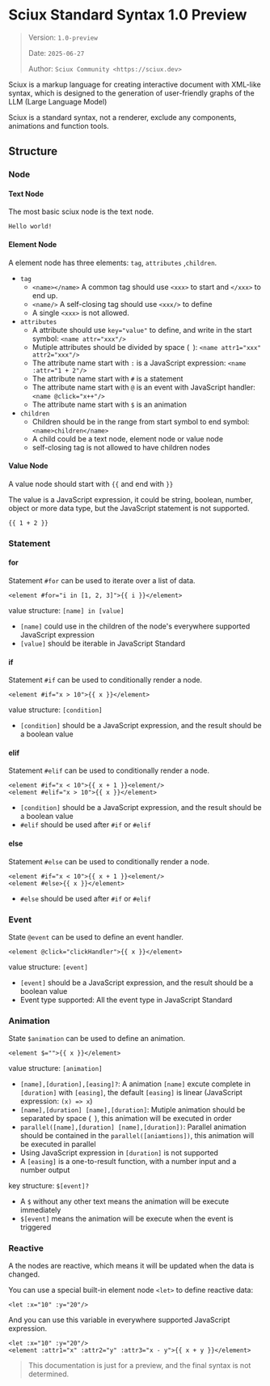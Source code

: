# Sciux Standard Syntax 1.0 Preview

> Version: `1.0-preview`
> 
> Date: `2025-06-27`
>
> Author: `Sciux Community <https://sciux.dev>`

Sciux is a markup language for creating interactive document with XML-like syntax, which is designed to the generation of user-friendly graphs of the LLM (Large Language Model)

Sciux is a standard syntax, not a renderer, exclude any components, animations and function tools.

## Structure

### Node

#### Text Node

The most basic sciux node is the text node.

```
Hello world!
```

#### Element Node

A element node has three elements: `tag`, `attributes` ,`children`.

- `tag`
    - `<name></name>` A common tag should use `<xxx>` to start and `</xxx>` to end up.
    - `<name/>` A self-closing tag should use `<xxx/>` to define
    - A single `<xxx>` is not allowed.
- `attributes`
    - A attribute should use `key="value"` to define, and write in the start symbol: `<name attr="xxx"/>`
    - Mutiple attributes should be divided by space (` `): `<name attr1="xxx" attr2="xxx"/>`
    - The attribute name start with `:` is a JavaScript expression: `<name :attr="1 + 2"/>`
    - The attribute name start with `#` is a statement
    - The attribute name start with `@` is an event with JavaScript handler: `<name @click="x++"/>`
    - The attribute name start with `$` is an animation
- `children`
    - Children should be in the range from start symbol to end symbol: `<name>children</name>`
    - A child could be a text node, element node or value node
    - self-closing tag is not allowed to have children nodes

#### Value Node

A value node should start with `{{` and end with `}}`

The value is a JavaScript expression, it could be string, boolean, number, object or more data type, but the JavaScript statement is not supported.

```
{{ 1 + 2 }}
```

### Statement

#### for

Statement `#for` can be used to iterate over a list of data.

```
<element #for="i in [1, 2, 3]">{{ i }}</element>
```

value structure: `[name] in [value]`
- `[name]` could use in the children of the node's everywhere supported JavaScript expression
- `[value]` should be iterable in JavaScript Standard

#### if

Statement `#if` can be used to conditionally render a node.

```
<element #if="x > 10">{{ x }}</element>
```

value structure: `[condition]`
- `[condition]` should be a JavaScript expression, and the result should be a boolean value

#### elif

Statement `#elif` can be used to conditionally render a node.

```
<element #if="x < 10">{{ x + 1 }}<element/>
<element #elif="x > 10">{{ x }}</element>
```

- `[condition]` should be a JavaScript expression, and the result should be a boolean value
- `#elif` should be used after `#if` or `#elif`

#### else

Statement `#else` can be used to conditionally render a node.

```
<element #if="x < 10">{{ x + 1 }}<element/>
<element #else>{{ x }}</element>
```

- `#else` should be used after `#if` or `#elif`

### Event

State `@event` can be used to define an event handler.

```
<element @click="clickHandler">{{ x }}</element>
```

value structure: `[event]`
- `[event]` should be a JavaScript expression, and the result should be a boolean value
- Event type supported: All the event type in JavaScript Standard

### Animation

State `$animation` can be used to define an animation.

```
<element $="">{{ x }}</element>
```

value structure: `[animation]`
- `[name],[duration],[easing]?`: A animation `[name]` excute complete in `[duration]` with `[easing]`, the default `[easing]` is linear (JavaScript expression: `(x) => x`)
- `[name],[duration] [name],[duration]`: Mutiple animation should be separated by space (` `), this animation will be executed in order
- `parallel([name],[duration] [name],[duration])`: Parallel animation should be contained in the `parallel([aniamtions])`, this animation will be executed in parallel
- Using JavaScript expression in `[duration]` is not supported
- A `[easing]` is a one-to-result function, with a number input and a number output

key structure: `$[event]?`
- A `$` without any other text means the animation will be execute immediately
- `$[event]` means the animation will be execute when the event is triggered

### Reactive

A the nodes are reactive, which means it will be updated when the data is changed.

You can use a special built-in element node `<let>` to define reactive data:

```
<let :x="10" :y="20"/>
```

And you can use this variable in everywhere supported JavaScript expression.

```
<let :x="10" :y="20"/>
<element :attr1="x" :attr2="y" :attr3="x - y">{{ x + y }}</element>
```

> This documentation is just for a preview, and the final syntax is not determined.
